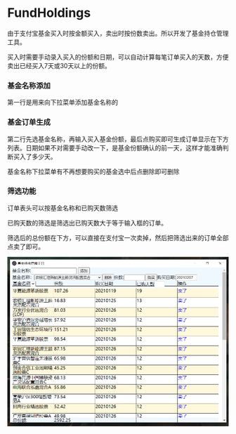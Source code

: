 # FundHoldings

由于支付宝基金买入时按金额买入，卖出时按份数卖出。所以开发了基金持仓管理工具。

买入时需要手动录入买入的份额和日期，可以自动计算每笔订单买入的天数，方便卖出已经买入7天或30天以上的份额。

### 基金名称添加

第一行是用来向下拉菜单添加基金名称的

### 基金订单生成

第二行先选基金名称，再输入买入基金份额，最后点购买即可生成订单显示在下方列表。日期如果不对需要手动改一下，是基金份额确认的前一天，这样才能准确判断买入了多少天。

基金名称下拉菜单有不再想要购买的基金选中后点删除即可删除

### 筛选功能

订单表头可以按基金名称和已购天数筛选

已购天数的筛选是筛选出已购天数大于等于输入框的订单。

筛选后的总份额在下方，可以直接在支付宝一次卖掉，然后把筛选出来的订单全部点卖了即可。

![alt 界面图片](/app/sample.png)